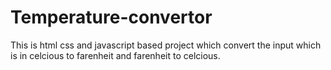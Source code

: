 # Temperature-convertor
This is html css and javascript based project which convert the input which is in celcious to farenheit and farenheit to celcious.

